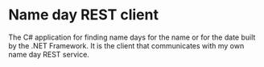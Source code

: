 # Name day REST client
The C# application for finding name days for the name or for the date built by the .NET Framework. It is the client that communicates with my own name day REST service.
